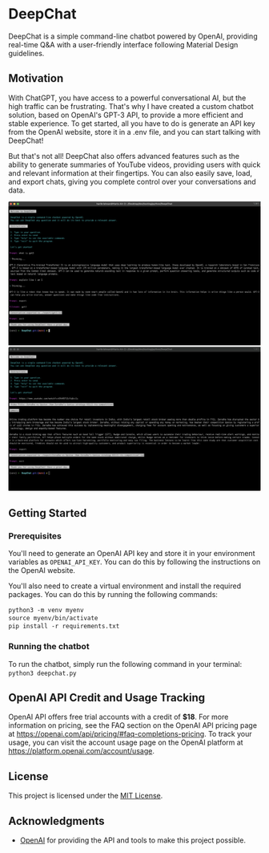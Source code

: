 # DeepChat

DeepChat is a simple command-line chatbot powered by OpenAI, providing real-time Q&A with a user-friendly interface following Material Design guidelines.

## Motivation
<!-- With ChatGPT, you have access to a powerful conversational AI, but the high traffic can be frustrating. That's why I have created a custom chatbot solution, based on OpenAI's GPT-3 API, to provide a more efficient and stable experience. To get started, all you have to do is generate an API key from the OpenAI website, store it in a .env file, and you can start building your own, custom conversations. From powerful, interactive dialogues to automated customer service, this solution enables you to create valuable and reliable AI-driven conversational experiences. What's more, you can also save, load and export chats with ease, giving you complete control over your conversations and data. -->

With ChatGPT, you have access to a powerful conversational AI, but the high traffic can be frustrating. That's why I have created a custom chatbot solution, based on OpenAI's GPT-3 API, to provide a more efficient and stable experience. To get started, all you have to do is generate an API key from the OpenAI website, store it in a .env file, and you can start talking with DeepChat!

But that's not all! DeepChat also offers advanced features such as the ability to generate summaries of YouTube videos, providing users with quick and relevant information at their fingertips. You can also easily save, load, and export chats, giving you complete control over your conversations and data.

![DeepChat Demo](demo.jpg)
![YTRecap Demo](ytrecap.jpg)



## Getting Started

### Prerequisites

You'll need to generate an OpenAI API key and store it in your environment variables as `OPENAI_API_KEY`. You can do this by following the instructions on the OpenAI website.

You'll also need to create a virtual environment and install the required packages. You can do this by running the following commands:

```
python3 -m venv myenv
source myenv/bin/activate
pip install -r requirements.txt
```

### Running the chatbot

To run the chatbot, simply run the following command in your terminal: `python3 deepchat.py`

## OpenAI API Credit and Usage Tracking

OpenAI API offers free trial accounts with a credit of <b>$18</b>. For more information on pricing, see the FAQ section on the OpenAI API pricing page at https://openai.com/api/pricing/#faq-completions-pricing. To track your usage, you can visit the account usage page on the OpenAI platform at https://platform.openai.com/account/usage.

## License

This project is licensed under the [MIT License](LICENSE).

## Acknowledgments

- [OpenAI](https://openai.com) for providing the API and tools to make this project possible.


